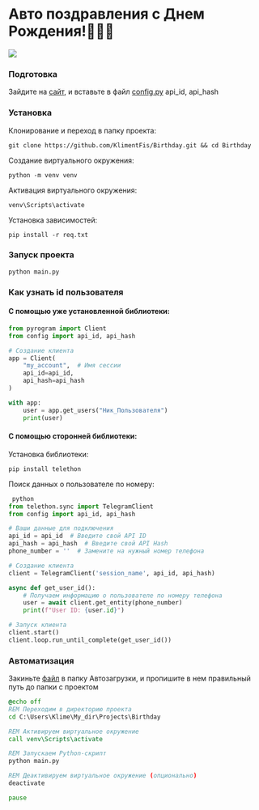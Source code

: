 # Авто поздравления с Днем Рождения!🥳🥳🥳

![](https://avatars.mds.yandex.net/i?id=d7e7a78150ce9795a9483c1bc1e0f98f_l-9097903-images-thumbs&n=13)

### Подготовка
Зайдите на [сайт](https://my.telegram.org), и вставьте в файл [config.py](config.py) api_id, api_hash

### Установка
Клонирование и переход в папку проекта:
``` 
git clone https://github.com/KlimentFis/Birthday.git && cd Birthday
```
Создание виртуального окружения:
``` 
python -m venv venv
```
Активация виртуального окружения:
``` 
venv\Scripts\activate
```
Установка зависимостей:
``` 
pip install -r req.txt
```
### Запуск проекта
``` 
python main.py
```

### Как узнать id пользователя
#### С помощью уже установленной библиотеки:
``` python
from pyrogram import Client
from config import api_id, api_hash

# Создание клиента
app = Client(
    "my_account",  # Имя сессии
    api_id=api_id,
    api_hash=api_hash
)

with app:
    user = app.get_users("Ник_Пользователя")
    print(user)
```
#### С помощью сторонней библиотеки:
Установка библиотеки:
```
pip install telethon
```
Поиск данных о пользователе по номеру:
``` python
 python
from telethon.sync import TelegramClient
from config import api_id, api_hash 

# Ваши данные для подключения
api_id = api_id  # Введите свой API ID
api_hash = api_hash  # Введите свой API Hash
phone_number = ''  # Замените на нужный номер телефона

# Создание клиента
client = TelegramClient('session_name', api_id, api_hash)

async def get_user_id():
    # Получаем информацию о пользователе по номеру телефона
    user = await client.get_entity(phone_number)
    print(f"User ID: {user.id}")

# Запуск клиента
client.start()
client.loop.run_until_complete(get_user_id())
```


### Автоматизация

Закиньте [файл](Birthday.bat) в папку Автозагрузки, и пропишите в нем правильный путь до папки с проектом
``` bat
@echo off
REM Переходим в директорию проекта
cd C:\Users\Klime\My_dir\Projects\Birthday

REM Активируем виртуальное окружение
call venv\Scripts\activate

REM Запускаем Python-скрипт
python main.py

REM Деактивируем виртуальное окружение (опционально)
deactivate

pause
```
